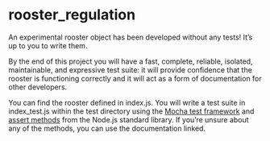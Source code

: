 # rooster_regulation
An experimental rooster object has been developed without any tests! It’s up to you to write them.

By the end of this project you will have a fast, complete, reliable, isolated, maintainable, and expressive test suite: it will provide confidence that the rooster is functioning correctly and it will act as a form of documentation for other developers.

You can find the rooster defined in index.js. You will write a test suite in index_test.js within the test directory using the [Mocha test framework](https://mochajs.org/) and [assert methods](https://nodejs.org/api/assert.html) from the Node.js standard library. If you’re unsure about any of the methods, you can use the documentation linked.